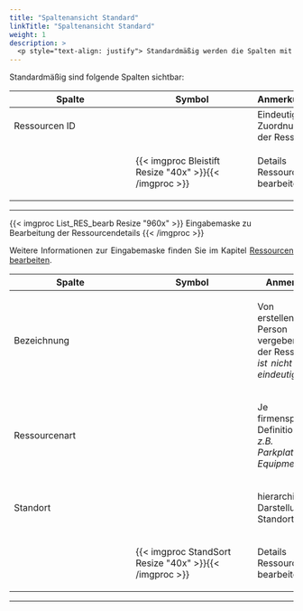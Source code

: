 ```yaml
---
title: "Spaltenansicht Standard"
linkTitle: "Spaltenansicht Standard"
weight: 1
description: >
  <p style="text-align: justify"> Standardmäßig werden die Spalten mit den grundlegenden Informationen eines Anlasses angezeigt. </p>
---
```

<p style="text-align: justify"> Standardmäßig sind folgende Spalten sichtbar: </p>

|<div style="width:200px">Spalte</div>|<div style="width:200px">Symbol</div>|Anmerkungen|
|---|---|---|
|Ressourcen ID||Eindeutige Zuordnung der Ressource|
||{{< imgproc Bleistift Resize "40x" >}}{{< /imgproc >}}|<p style="text-align: justify">Details zu Ressourcen bearbeiten </p>|
---

{{< imgproc List_RES_bearb Resize "960x" >}}
Eingabemaske zu Bearbeitung der Ressourcendetails
{{< /imgproc >}}

<p style="text-align: justify"> Weitere Informationen zur Eingabemaske finden Sie im Kapitel <a href="/3vrooms/einstellungen/ressourcen/#ressource-bearbeiten">Ressourcen bearbeiten</a>. </p>

|<div style="width:200px">Spalte</div>|<div style="width:200px">Symbol</div>|Anmerkungen|
|---|---|---|
|Bezeichnung||<p style="text-align: justify">Von der erstellenden Person vergebener Name der Ressource </br> _ist nicht zwingend eindeutig_</p>|
|Ressourcenart||<p style="text-align: justify">Je nach firmenspezifischer Definition </br> _z.B. Raum, Parkplatz, Equipment_</p>|
|Standort||<p style="text-align: justify">hierarchische Darstellung des Standortes</p>|
||{{< imgproc StandSort Resize "40x" >}}{{< /imgproc >}}|<p style="text-align: justify"> Details zu Ressourcen bearbeiten</p>|<p style="text-align: justify">Über diese Schaltfläche wird die Standardsortierung der Spalten wiederhergestellt. </p>|
---
